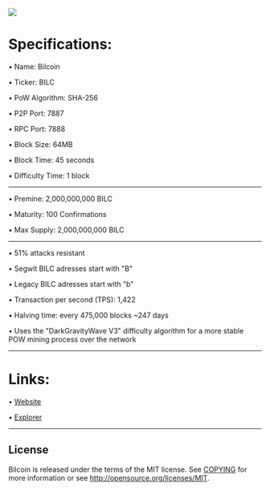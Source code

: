 ![](share/pixmaps/splashscreen_github.png)




Specifications:
==================

• Name:             Bilcoin

• Ticker:           BILC

• PoW Algorithm:    SHA-256

• P2P Port:         7887

• RPC Port:         7888

• Block Size:       64MB

• Block Time:       45 seconds

• Difficulty Time:  1 block

---





• Premine:          2,000,000,000 BILC

• Maturity:         100 Confirmations  

• Max Supply:       2,000,000,000 BILC

---

• 51% attacks resistant

• Segwit BILC adresses start with "B" 

• Legacy BILC adresses start with "b"

• Transaction per second (TPS): 1,422

• Halving time: every 475,000 blocks ~247 days 

• Uses the "DarkGravityWave V3" difficulty algorithm for a more stable POW mining process over the network


---

Links:
==================

• [Website](https://bilcoin.com/)

• [Explorer](https://explorer.bilcoin.com/)



---

License
-------

Bilcoin is released under the terms of the MIT license. See [COPYING](COPYING) for more
information or see http://opensource.org/licenses/MIT.

